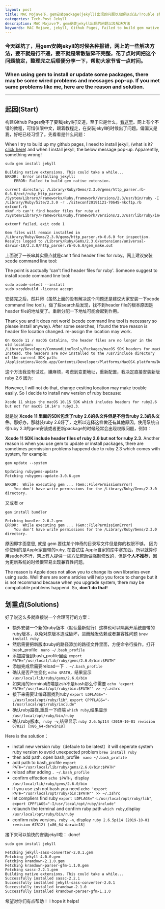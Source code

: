 ```yaml
---
layout: post
title: MAC Mojave下，gem安装package(jekyll)出现的问题以及解决方法/Trouble shooting gem install packages (jekyll) under Mac Mojave(中文/英语)
categories: Tech-Post Jekyll
description: MAC Mojave下，gem安装jekyll出现的问题以及解决方法
keywords: MAC Mojave, jekyll, Github Pages, Failed to build gem native extension, Gem, Permission
---
```


### 今天踩坑了，用gem安装jekyll的时候各种报错，网上的一些解决方法，要不就是行不通，要不就是零散破碎不完整，花了点时间把这个问题搞定，整理完之后顺便分享一下，帮助大家节省一点时间。

### When using gem to install or update some packages, there may be some wired problems and messages pop-up. If you met same problems like me, here are the reason and solution.
---

## 起因(Start)

构建Github Pages免不了要和jekyll打交道，至于它是什么，[看这里](https://jekyllrb.com/)。网上有个不错的教程，可惜仅限中文，跟着教程走，在安装jekyll的时候出了问题。偏偏又是我，好吧已经习惯了。先看看是什么问题：

When I try to build up my github pages, I need to install jekyll, (what is it? [click here](https://jekyllrb.com/)) and when I install jekyll, the below message pop-up. Apparentlly, something wrong!

```
sudo gem install jekyll

Building native extensions. This could take a while...
ERROR:  Error installing jekyll:
	ERROR: Failed to build gem native extension.

current directory: /Library/Ruby/Gems/2.3.0/gems/http_parser.rb-0.6.0/ext/ruby_http_parser
/System/Library/Frameworks/Ruby.framework/Versions/2.3/usr/bin/ruby -I /Library/Ruby/Site/2.3.0 -r ./siteconf20191121-70645-4kcf1p.rb extconf.rb
mkmf.rb can't find header files for ruby at /System/Library/Frameworks/Ruby.framework/Versions/2.3/usr/lib/ruby/include/ruby.h

extconf failed, exit code 1

Gem files will remain installed in /Library/Ruby/Gems/2.3.0/gems/http_parser.rb-0.6.0 for inspection.
Results logged to /Library/Ruby/Gems/2.3.0/extensions/universal-darwin-18/2.3.0/http_parser.rb-0.6.0/gem_make.out

```
上面说了一长串其实重点就是can't find header files for ruby。网上建议安装xcode command line tool:

The point is acctually 'can't find header files for ruby'. Someone suggest to install xcode command line tool:
```
sudo xcode-select --install
sudo xcodebuild -license accept
```
安装完之后，然并卵（虽然上面的没有解决这个问题还是建议大家安装一下xcode command line tool）。做了些search后发现，找不到header file的根本原因是header file的地址变了。重新分配一下地址可能会起到作用。

Thank you and it does not work! (xcode command line tool is necessary so please install anyway). After some searches, I found the true reason is header file location changed. re-assign the location may work.

```
On Xcode 11 / macOS Catalina, the header files are no longer in the old location:
/Library/Developer/CommandLineTools/Packages/macOS_SDK_headers_for_macOS_10.14.pkg
Instead, the headers are now installed to the /usr/include directory of the current SDK path:
/Applications/Xcode.app/Contents/Developer/Platforms/MacOSX.platform/Developer/SDKs/MacOSX.sdk/usr/include
```
这个方法我没有试过，嫌麻烦，考虑到变更地址，重新配置，我决定直接安装新版ruby 2.6 因为:

However, I will not do that, change exsiting location may make trouble easily. So I decide to install new version of ruby because:

```
Xcode 11 ships the macOS 10.15 SDK which includes headers for ruby2.6 but not for macOS 10.14's ruby2.3.
```
就是说 **Xcode 11 里面的SDK包含了ruby 2.6的头文件但是不包含ruby 2.3的头文件**。那好办，那就装ruby 2.6好了，之所以选择这样做还有其他原因。使用系统自带ruby 2.3的gem安装或者更新package的时候经常会出现权限问题，例如：

**Xcode 11 SDK include header files of ruby 2.6 but not for ruby 2.3**. Another reason is when you use gem to update or install packages, there are sometimes permission problems happend due to ruby 2.3 which comes with system, for example:

```
gem update --system

Updating rubygems-update
Fetching rubygems-update-3.0.6.gem

ERROR:  While executing gem ... (Gem::FilePermissionError)
    You don't have write permissions for the /Library/Ruby/Gems/2.3.0 directory.
```
又或者
or

```
gem install bundler

Fetching bundler-2.0.2.gem
ERROR:  While executing gem ... (Gem::FilePermissionError)
    You don't have write permissions for the /Library/Ruby/Gems/2.3.0 directory.
```
原因即字面意思, 就是 gem 要往某个神奇的目录写文件但是你的权限不够。 因为你使用的是Apple家自带的ruby, 在尝试往 Apple自家的库中塞东西。所以就算你用sudo也不行，网上有人提供一些方法帮助做强制修改的，但是**个人不推荐**，因为更新系统的时候很容易出现兼容性问题。

The reason is Apple does not allow you to change its own libraries even using sudo. Well there are some articles will help you force to change but it is not recommand because when you upgrade system, there may be compatiable problems happend. So, **don't do that!**

## 划重点(Solutions)

好了说这么多就直接说一个合理可行的方案：
* 额外安装一个新的ruby版本（默认最新就行）这样也可以隔离开系统自带的ruby版本，以免对原版本造成破坏，进而触发依赖或者兼容性问题 ```brew install ruby```
* 然后需要把新版本ruby的路径添加的路径文件里面，方便命令行操作。打开bash_profile ``` nano ~/.bash_profile```
* 添加路径到bash_profile里面 ```export PATH="/usr/local/lib/ruby/gems/2.6.0/bin:$PATH"```
* 添加完成后需要reload一下 ```. ~/.bash_profile```
* 确认是否产生变化 ```echo $PATH```，结果显示 ```/usr/local/lib/ruby/gems/2.6.0/bin```
* 如果用的terminal终端是zsh不是bash那么你需要 ```echo 'export PATH="/usr/local/opt/ruby/bin:$PATH"' >> ~/.zshrc```
* 接下来需要让编译器找到ruby ```export LDFLAGS="-L/usr/local/opt/ruby/lib"```,  ```export CPPFLAGS="-I/usr/local/opt/ruby/include"```
* 确认ruby路径,重启一下终端 ```which ruby```,结果显示 ```/usr/local/opt/ruby/bin/ruby```
* 确认ruby版本，```ruby -v```,结果显示 ```ruby 2.6.5p114 (2019-10-01 revision 67812) [x86_64-darwin18]```

Here is the solution：
* install new version ruby（defaule to be latest）it will seperate system ruby version to avoid unexpected problem ```brew install ruby```
* then add path. open bash_profile ``` nano ~/.bash_profile```
* add path to bash_profile ```export PATH="/usr/local/lib/ruby/gems/2.6.0/bin:$PATH"```
* reload after adding ```. ~/.bash_profile```
* confirm effection ```echo $PATH```，display ```/usr/local/lib/ruby/gems/2.6.0/bin```
* if you use zsh not bash you need ```echo 'export PATH="/usr/local/opt/ruby/bin:$PATH"' >> ~/.zshrc```
* let compliers find ruby ```export LDFLAGS="-L/usr/local/opt/ruby/lib"```,  ```export CPPFLAGS="-I/usr/local/opt/ruby/include"```
* relaunch the terminal and confirm ruby path ```which ruby```,display ```/usr/local/opt/ruby/bin/ruby```
* confirm ruby version，```ruby -v```, display ```ruby 2.6.5p114 (2019-10-01 revision 67812) [x86_64-darwin18]```

接下来可以愉快的安装jekyll啦：
done!

```
sudo gem install jekyll

Fetching jekyll-sass-converter-2.0.1.gem
Fetching jekyll-4.0.0.gem
Fetching kramdown-2.1.0.gem
Fetching kramdown-parser-gfm-1.1.0.gem
Fetching sassc-2.2.1.gem
Building native extensions. This could take a while...
Successfully installed sassc-2.2.1
Successfully installed jekyll-sass-converter-2.0.1
Successfully installed kramdown-2.1.0
Successfully installed kramdown-parser-gfm-1.1.0
```

希望对你们有点帮助！
I hope it helps!


